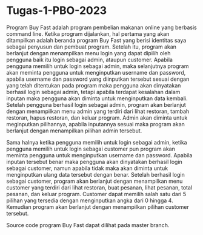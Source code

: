 # Tugas-1-PBO-2023
Program Buy Fast adalah program pembelian makanan online yang berbasis command line. Ketika program dijalankan, hal pertama yang akan ditampilkan adalah beranda program Buy Fast yang berisi identitas saya sebagai penyusun dan pembuat program. Setelah itu, program akan berlanjut dengan menampilkan menu login yang dapat dipilih oleh pengguna baik itu login sebagai admin, ataupun customer. Apabila pengguna memilih untuk login sebagai admin, maka selanjutnya program akan meminta pengguna untuk menginputkan username dan password, apabila username dan password yang diinputkan tersebut sesuai dengan yang telah ditentukan pada program maka pengguna akan dinyatakan berhasil login sebagai admin, tetapi apabila terdapat kesalahan dalam inputan maka pengguna akan diminta untuk menginputkan data kembali. Setelah pengguna berhasil login sebagai admin, program akan berlanjut dengan menampilkan menu admin yang terdiri dari lihat restoran, tambah restoran, hapus restoran, dan keluar program. Admin akan diminta untuk meginputkan pilihannya, apabila inputannya sesuai maka program akan berlanjut dengan menampilkan pilihan admin tersebut.

Sama halnya ketika pengguna memilih untuk login sebagai admin, ketika pengguna memilih untuk login sebagai customer pun program akan meminta pengguna untuk menginputkan username dan password. Apabila inputan tersebut  benar maka pengguna akan dinyatakan berhasil login sebagai customer, namun apabila tidak maka akan diminta untuk menginputkan ulang data tersebut dengan benar. Setelah berhasil login sebagai customer, program akan berlanjut dengan menampilkan menu customer yang terdiri dari lihat restoran, buat pesanan, lihat pesanan, total pesanan, dan keluar program. Customer dapat memilih salah satu dari 5 pilihan yang tersedia dengan menginputkan angka dari 0 hingga 4. Kemudian program akan berlanjut dengan menampilkan pilihan customer tersebut.

Source code program Buy Fast dapat dilihat pada master branch.
